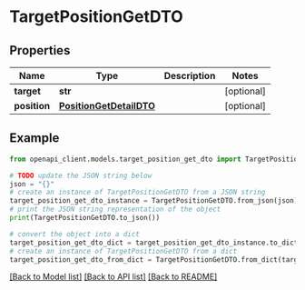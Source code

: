 # TargetPositionGetDTO


## Properties

Name | Type | Description | Notes
------------ | ------------- | ------------- | -------------
**target** | **str** |  | [optional] 
**position** | [**PositionGetDetailDTO**](PositionGetDetailDTO.md) |  | [optional] 

## Example

```python
from openapi_client.models.target_position_get_dto import TargetPositionGetDTO

# TODO update the JSON string below
json = "{}"
# create an instance of TargetPositionGetDTO from a JSON string
target_position_get_dto_instance = TargetPositionGetDTO.from_json(json)
# print the JSON string representation of the object
print(TargetPositionGetDTO.to_json())

# convert the object into a dict
target_position_get_dto_dict = target_position_get_dto_instance.to_dict()
# create an instance of TargetPositionGetDTO from a dict
target_position_get_dto_from_dict = TargetPositionGetDTO.from_dict(target_position_get_dto_dict)
```
[[Back to Model list]](../README.md#documentation-for-models) [[Back to API list]](../README.md#documentation-for-api-endpoints) [[Back to README]](../README.md)


